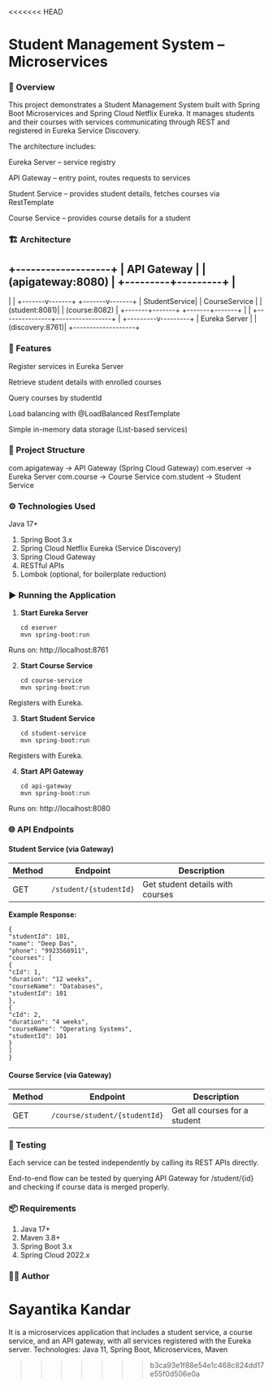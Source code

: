 <<<<<<< HEAD
# Student Management System – Microservices

### 📌 Overview

This project demonstrates a Student Management System built with Spring Boot Microservices and Spring Cloud Netflix Eureka.
It manages students and their courses with services communicating through REST and registered in Eureka Service Discovery.

The architecture includes:

Eureka Server – service registry

API Gateway – entry point, routes requests to services

Student Service – provides student details, fetches courses via RestTemplate

Course Service – provides course details for a student

### 🏗️ Architecture

+-------------------+
|   API Gateway     |
| (apigateway:8080) |
+---------+---------+
|
-----------------------------------
|                                 |
+-------v-------+                 +-------v-------+
| StudentService|                 | CourseService |
| (student:8081)|                 | (course:8082) |
+-------+-------+                 +-------+-------+
|                                 |
+---------------+-----------------+
|
+---------v---------+
|   Eureka Server   |
|   (discovery:8761)|
+-------------------+

### 🚀 Features

Register services in Eureka Server

Retrieve student details with enrolled courses

Query courses by studentId

Load balancing with @LoadBalanced RestTemplate

Simple in-memory data storage (List-based services)

### 📂 Project Structure

com.apigateway         → API Gateway (Spring Cloud Gateway)
com.eserver            → Eureka Server
com.course             → Course Service
com.student            → Student Service

### ⚙️ Technologies Used

Java 17+

1. Spring Boot 3.x
2. Spring Cloud Netflix Eureka (Service Discovery)
3. Spring Cloud Gateway
4. RESTful APIs
5. Lombok (optional, for boilerplate reduction)

### ▶️ Running the Application
1. **Start Eureka Server**

       cd eserver
       mvn spring-boot:run


Runs on: http://localhost:8761

2. **Start Course Service**

       cd course-service
       mvn spring-boot:run


Registers with Eureka.

3. **Start Student Service**

       cd student-service
       mvn spring-boot:run


Registers with Eureka.

4. **Start API Gateway**

       cd api-gateway
       mvn spring-boot:run


Runs on: http://localhost:8080

### 🌐 API Endpoints

#### Student Service (via Gateway)

| Method | Endpoint              | Description                          |
| ------ | --------------------- | ------------------------------------ |
| GET    | `/student/{studentId}` | Get student details with courses     |

**Example Response:**

    {
    "studentId": 101,
    "name": "Deep Das",
    "phone": "9923568911",
    "courses": [
    {
    "cId": 1,
    "duration": "12 weeks",
    "courseName": "Databases",
    "studentId": 101
    },
    {
    "cId": 2,
    "duration": "4 weeks",
    "courseName": "Operating Systems",
    "studentId": 101
    }
    ]
    }

#### Course Service (via Gateway)

| Method | Endpoint                       | Description                     |
| ------ | ------------------------------ | ------------------------------- |
| GET    | `/course/student/{studentId}`  | Get all courses for a student   |

### 🧪 Testing

Each service can be tested independently by calling its REST APIs directly.

End-to-end flow can be tested by querying API Gateway for /student/{id} and checking if course data is merged properly.

### 📦 Requirements

1. Java 17+
2. Maven 3.8+
3. Spring Boot 3.x
4. Spring Cloud 2022.x

### 👩‍💻 Author

Sayantika Kandar
=======
It is a microservices application that includes a student service, a course service, and an API gateway, with all services registered with the Eureka server. 
Technologies: Java 11, Spring Boot, Microservices, Maven
>>>>>>> b3ca93e1f88e54e1c468c824dd17e55f0d506e0a
